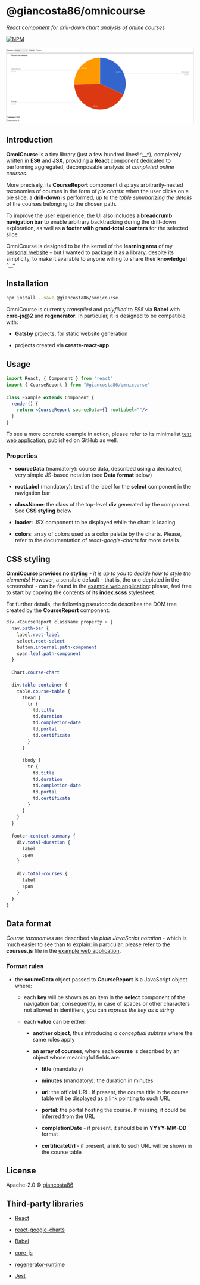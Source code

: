 # @giancosta86/omnicourse

_React component for drill-down chart analysis of online courses_

[![NPM](https://img.shields.io/npm/v/@giancosta86/omnicourse.svg)](https://www.npmjs.com/package/@giancosta86/omnicourse)

![Screenshot](Screenshot.png)

## Introduction

**OmniCourse** is a tiny library (just a few hundred lines! ^\_\_^), completely written in **ES6** and **JSX**, providing a **React** component dedicated to performing aggregated, decomposable analysis of _completed online courses_.

More precisely, its **CourseReport** component displays arbitrarily-nested taxonomies of courses in the form of _pie charts_: when the user clicks on a pie slice, a **drill-down** is performed, up to the _table summarizing the details_ of the courses belonging to the chosen path.

To improve the user experience, the UI also includes **a breadcrumb navigation bar** to enable arbitrary backtracking during the drill-down exploration, as well as **a footer with grand-total counters** for the selected slice.

OmniCourse is designed to be the kernel of the **learning area** of my [personal website](https://gianlucacosta.info/) - but I wanted to package it as a library, despite its simplicity, to make it available to anyone willing to share their **knowledge**! ^\_\_^

## Installation

```bash
npm install --save @giancosta86/omnicourse
```

OmniCourse is currently _transpiled_ and _polyfilled_ to _ES5_ via **Babel** with **core-js@2** and **regenerator**. In particular, it is designed to be compatible with:

- **Gatsby** projects, for static website generation

- projects created via **create-react-app**

## Usage

```jsx
import React, { Component } from "react"
import { CourseReport } from "@giancosta86/omnicourse"

class Example extends Component {
  render() {
    return <CourseReport sourceData={} rootLabel=""/>
  }
}
```

To see a more concrete example in action, please refer to its minimalist [test web application](https://github.com/giancosta86/OmniCourse-Test/), published on GitHub as well.

### Properties

- **sourceData** (mandatory): course data, described using a dedicated, very simple JS-based notation (see **Data format** below)

- **rootLabel** (mandatory): text of the label for the **select** component in the navigation bar

- **className**: the class of the top-level **div** generated by the component. See **CSS styling** below

- **loader**: JSX component to be displayed while the chart is loading

- **colors**: array of colors used as a color palette by the charts. Please, refer to the documentation of _react-google-charts_ for more details

## CSS styling

**OmniCourse provides no styling** - _it is up to you to decide how to style the elements_! However, a sensible default - that is, the one depicted in the screenshot - can be found in the [example web application](https://github.com/giancosta86/OmniCourse-Test/): please, feel free to start by copying the contents of its **index.scss** stylesheet.

For further details, the following pseudocode describes the DOM tree created by the **CourseReport** component:

```scss
div.<CourseReport className property > {
  nav.path-bar {
    label.root-label
    select.root-select
    button.internal.path-component
    span.leaf.path-component
  }

  Chart.course-chart

  div.table-container {
    table.course-table {
      thead {
        tr {
          td.title
          td.duration
          td.completion-date
          td.portal
          td.certificate
        }
      }

      tbody {
        tr {
          td.title
          td.duration
          td.completion-date
          td.portal
          td.certificate
        }
      }
    }
  }

  footer.context-summary {
    div.total-duration {
      label
      span
    }

    div.total-courses {
      label
      span
    }
  }
}
```

## Data format

_Course taxonomies_ are described via _plain JavaScript notation_ - which is much easier to see than to explain: in particular, please refer to the **courses.js** file in the [example web application](https://github.com/giancosta86/OmniCourse-Test/).

### Format rules

- the **sourceData** object passed to **CourseReport** is a JavaScript object where:

  - each **key** will be shown as an item in the **select** component of the navigation bar; consequently, in case of spaces or other characters not allowed in identifiers, you can _express the key as a string_

  * each **value** can be either:

    - **another object**, thus introducing _a conceptual subtree_ where the same rules apply

    - **an array of courses**, where each **course** is described by an object whose meaningful fields are:

      - **title** (mandatory)

      - **minutes** (mandatory): the duration in minutes

      - **url**: the official URL. If present, the course title in the course table will be displayed as a link pointing to such URL

      - **portal**: the portal hosting the course. If missing, it could be inferred from the URL

      - **completionDate** - if present, it should be in **YYYY-MM-DD** format

      - **certificateUrl** - if present, a link to such URL will be shown in the course table

## License

Apache-2.0 © [giancosta86](https://github.com/giancosta86)

## Third-party libraries

- [React](https://reactjs.org/)

- [react-google-charts](https://github.com/RakanNimer/react-google-charts)

- [Babel](https://babeljs.io/)

- [core-js](https://github.com/zloirock/core-js)

- [regenerator-runtime](https://github.com/facebook/regenerator/tree/master/packages/regenerator-runtime)

- [Jest](https://jestjs.io/)

